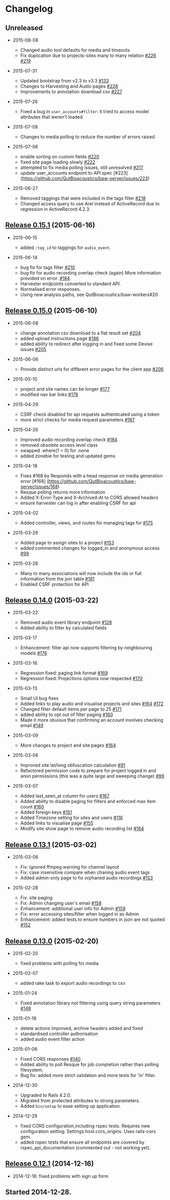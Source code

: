 # Changelog

## Unreleased

 - 2015-08-08
    - Changed audio tool defaults for media and timeouts
    - Fix duplication due to projects-sites many to many relation [#226](https://github.com/QutBioacoustics/baw-server/issues/226) [#219](https://github.com/QutBioacoustics/baw-server/issues/219)

 - 2015-07-31
    - Updated bootstrap from v2.3 to v3.3 [#133](https://github.com/QutBioacoustics/baw-server/issues/133)
    - Changes to Harvesting and Audio pages [#228](https://github.com/QutBioacoustics/baw-server/issues/228)
    - Improvements to annotation download csv [#227](https://github.com/QutBioacoustics/baw-server/issues/227)

 - 2015-07-26
    - Fixed a bug in `user_accounts#filter`: it tried to access model attributes that weren't loaded

 - 2015-07-08
    - Changes to media polling to reduce the number of errors raised. 

 - 2015-07-06
    - enable sorting on custom fields [#220](https://github.com/QutBioacoustics/baw-server/issues/220)
    - fixed site page loading slowly [#222](https://github.com/QutBioacoustics/baw-server/issues/222)
    - attempted to fix media polling issues, still unresolved [#217](https://github.com/QutBioacoustics/baw-server/issues/217)
    - update user_accounts endpoint to API spec [#223] (https://github.com/QutBioacoustics/baw-server/issues/223)

 - 2015-06-27
    - Removed taggings that were included in the tags filter [#218](https://github.com/QutBioacoustics/baw-server/issues/218)
    - Changed access query to use Arel instead of ActiveRecord due to regression in ActiveRecord 4.2.3.

## [Release 0.15.1](https://github.com/QutBioacoustics/baw-server/releases/tag/0.15.1) (2015-06-16)

 - 2015-06-15
    - added `:tag_id` to taggings for `audio_event`.

 - 2015-06-14
    - bug fix for tags filter [#210](https://github.com/QutBioacoustics/baw-server/issues/210)
    - bug fix for audio recording overlap check (again) More information provided on error. [#184](https://github.com/QutBioacoustics/baw-server/issues/184)
    - Harvester endpoints converted to standard API.
    - Normalised error responses.
    - Using new analysis paths, see QutBioacoustics/baw-workers#20

## [Release 0.15.0](https://github.com/QutBioacoustics/baw-server/releases/tag/0.15.0) (2015-06-10)

 - 2015-06-08
    - change annotation csv download to a flat result set [#204](https://github.com/QutBioacoustics/baw-server/issues/204)
    - added upload instructions page [#186](https://github.com/QutBioacoustics/baw-server/issues/186)
    - added ability to redirect after logging in and fixed some Devise issues [#205](https://github.com/QutBioacoustics/baw-server/issues/205)

 - 2015-06-06
    - Provide distinct urls for different error pages for the client app [#206](https://github.com/QutBioacoustics/baw-server/issues/206)

 - 2015-05-10
    - project and site names can be longer [#177](https://github.com/QutBioacoustics/baw-server/issues/177)
    - modified nav bar links [#178](https://github.com/QutBioacoustics/baw-server/issues/178)

 - 2015-04-29
    - CSRF check disabled for api requests authenticated using a token
    - more strict checks for media request parameters [#187](https://github.com/QutBioacoustics/baw-server/issues/187)

 - 2015-04-26
    - Improved audio recording overlap check [#184](https://github.com/QutBioacoustics/baw-server/issues/184)
    - removed obsolete access level class
    - swapped .where(1 = 0) for .none
    - added zonebie for testing and updated gems

 - 2015-04-18
    - Fixes #168 by Responds with a head response on media generation error [#168] (https://github.com/QutBioacoustics/baw-server/issues/168)
    - Resque polling returns more information
    - Added X-Error-Type and X-Archived-At to CORS allowed headers
    - ensure harvester can log in after enabling CSRF for api

 - 2015-04-02
    - Added controller, views, and routes for managing tags for [#175](https://github.com/QutBioacoustics/baw-server/issues/175)

 - 2015-03-29
    - Added page to assign sites to a project [#153](https://github.com/QutBioacoustics/baw-server/issues/153)
    - added commented changes for logged_in and anonymous access [#99](https://github.com/QutBioacoustics/baw-server/issues/99)

 - 2015-03-28
    - Many to many associations will now include the ids or full information from the join table [#181](https://github.com/QutBioacoustics/baw-server/issues/181)
    - Enabled CSRF protection for API

## [Release 0.14.0](https://github.com/QutBioacoustics/baw-server/releases/tag/0.14.0) (2015-03-22)

 - 2015-03-22
    - Removed audio event library endpoint [#128](https://github.com/QutBioacoustics/baw-server/issues/128)
    - Added ability to filter by calculated fields

 - 2015-03-17
    - Enhancement: filter api now supports filtering by neighbouring models [#176](https://github.com/QutBioacoustics/baw-server/issues/176)

 - 2015-03-16
    - Regression fixed: paging link format [#169](https://github.com/QutBioacoustics/baw-server/issues/169)
    - Regression fixed: Projections options now respected [#170](https://github.com/QutBioacoustics/baw-server/issues/170)

 - 2015-03-13
    - Small UI bug fixes
    - Added links to play audio and visualise projects and sites [#164](https://github.com/QutBioacoustics/baw-server/issues/164) [#172](https://github.com/QutBioacoustics/baw-server/issues/172)
    - Changed filter default items per page to 25 [#171](https://github.com/QutBioacoustics/baw-server/issues/171)
    - added ability to opt out of filter paging [#160](https://github.com/QutBioacoustics/baw-server/issues/160)
    - Made it more obvious that confirming an account involves checking email [#149](https://github.com/QutBioacoustics/baw-server/issues/149)

 - 2015-03-09
    - More changes to project and site pages [#164](https://github.com/QutBioacoustics/baw-server/issues/164)

 - 2015-03-08
    - Improved site lat/long obfuscation calculation [#91](https://github.com/QutBioacoustics/baw-server/issues/91)
    - Refactored permission code to prepare for project logged in and anon permissions (this was a quite large and sweeping change) [#99](https://github.com/QutBioacoustics/baw-server/issues/99)

 - 2015-03-07
    - Added last_seen_at column for users [#167](https://github.com/QutBioacoustics/baw-server/issues/167)
    - Added ability to disable paging for filters and enforced max item count [#160](https://github.com/QutBioacoustics/baw-server/issues/160)
    - Added foreign keys [#151](https://github.com/QutBioacoustics/baw-server/issues/151)
    - Added Timezone setting for sites and users [#116](https://github.com/QutBioacoustics/baw-server/issues/116)
    - Added links to visualise page [#155](https://github.com/QutBioacoustics/baw-server/issues/155)
    - Modify site show page to remove audio recording list [#164](https://github.com/QutBioacoustics/baw-server/issues/164)

## [Release 0.13.1](https://github.com/QutBioacoustics/baw-server/releases/tag/0.13.1) (2015-03-02)

 - 2015-03-06
    - Fix: ignored ffmpeg warning for channel layout
    - Fix: case insensitive compare when chaning audio event tags
    - Added admin-only page to fix orphaned audio recordings [#153](https://github.com/QutBioacoustics/baw-server/issues/153)


 - 2015-02-28
    - Fix: site paging
    - Fix: Admin changing user's email [#158](https://github.com/QutBioacoustics/baw-server/issues/158)
    - Enhancement: additional user info for Admin [#159](https://github.com/QutBioacoustics/baw-server/issues/159)
    - Fix: error accessing sites/filter when logged in as Admin
    - Enhancement: added tests to ensure numbers in json are not quoted [#152](https://github.com/QutBioacoustics/baw-server/issues/152)

## [Release 0.13.0](https://github.com/QutBioacoustics/baw-server/releases/tag/0.13.0) (2015-02-20)

 - 2015-02-20
    - fixed problems with polling for media

 - 2015-02-07
    - added rake task to export audio recordings to csv

 - 2015-01-24
    - Fixed annotation library not filtering using query string parameters [#148](https://github.com/QutBioacoustics/baw-server/issues/148)

 - 2015-01-18
    - delete actions improved, archive headers added and fixed
    - standardised controller authorisation
    - added audio event filter action

 - 2015-01-06
    - Fixed CORS responses [#140](https://github.com/QutBioacoustics/baw-server/issues/140)
    - Added ability to poll Resque for job completion rather than polling filesystem.
    - Bug fix: added more strict validation and more tests for 'in' filter.

 - 2014-12-30
    - Upgraded to Rails 4.2.0.
    - Migrated from protected attributes to strong parameters.
    - Added `bin/setup` to ease setting up application.

 - 2014-12-29
    - fixed CORS configuration,including rspec tests. Requires new configuration setting: Settings.host.cors_origins. Uses rails-cors gem.
    - added rspec tests that ensure all endpoints are covered by rspec_api_documentation (commented out - not working yet).

## [Release 0.12.1](https://github.com/QutBioacoustics/baw-server/releases/tag/0.12.1) (2014-12-16)

 - 2014-12-16: fixed problems with sign up form

## Started 2014-12-28.
